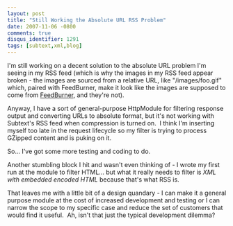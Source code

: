 ```yaml
---
layout: post
title: "Still Working the Absolute URL RSS Problem"
date: 2007-11-06 -0800
comments: true
disqus_identifier: 1291
tags: [subtext,xml,blog]
---
```

I'm still working on a decent solution to the absolute URL problem I'm
seeing in my RSS feed (which is why the images in my RSS feed appear
broken - the images are sourced from a relative URL, like
"/images/foo.gif" which, paired with FeedBurner, make it look like the
images are supposed to come from
[FeedBurner](http://www.feedburner.com), and they're not).

Anyway, I have a sort of general-purpose HttpModule for filtering
response output and converting URLs to absolute format, but it's not
working with Subtext's RSS feed when compression is turned on.  I think
I'm inserting myself too late in the request lifecycle so my filter is
trying to process GZipped content and is puking on it.

So... I've got some more testing and coding to do.

Another stumbling block I hit and wasn't even thinking of - I wrote my
first run at the module to filter HTML... but what it really needs to
filter is *XML with embedded encoded HTML* because that's what RSS is.

That leaves me with a little bit of a design quandary - I can make it a
general purpose module at the cost of increased development and testing
or I can narrow the scope to my specific case and reduce the set of
customers that would find it useful.  Ah, isn't that just the typical
development dilemma?
